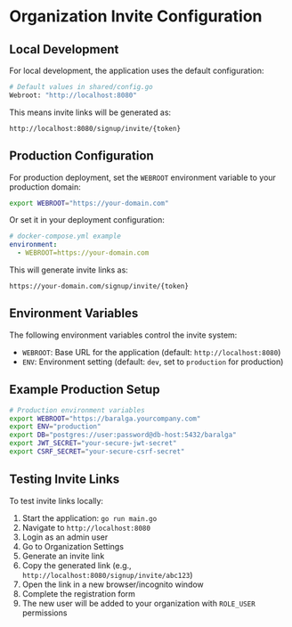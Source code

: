 # Organization Invite Configuration

## Local Development

For local development, the application uses the default configuration:

```bash
# Default values in shared/config.go
Webroot: "http://localhost:8080"
```

This means invite links will be generated as:
```
http://localhost:8080/signup/invite/{token}
```

## Production Configuration

For production deployment, set the `WEBROOT` environment variable to your production domain:

```bash
export WEBROOT="https://your-domain.com"
```

Or set it in your deployment configuration:

```yaml
# docker-compose.yml example
environment:
  - WEBROOT=https://your-domain.com
```

This will generate invite links as:
```
https://your-domain.com/signup/invite/{token}
```

## Environment Variables

The following environment variables control the invite system:

- `WEBROOT`: Base URL for the application (default: `http://localhost:8080`)
- `ENV`: Environment setting (default: `dev`, set to `production` for production)

## Example Production Setup

```bash
# Production environment variables
export WEBROOT="https://baralga.yourcompany.com"
export ENV="production"
export DB="postgres://user:password@db-host:5432/baralga"
export JWT_SECRET="your-secure-jwt-secret"
export CSRF_SECRET="your-secure-csrf-secret"
```

## Testing Invite Links

To test invite links locally:

1. Start the application: `go run main.go`
2. Navigate to `http://localhost:8080`
3. Login as an admin user
4. Go to Organization Settings
5. Generate an invite link
6. Copy the generated link (e.g., `http://localhost:8080/signup/invite/abc123`)
7. Open the link in a new browser/incognito window
8. Complete the registration form
9. The new user will be added to your organization with `ROLE_USER` permissions
